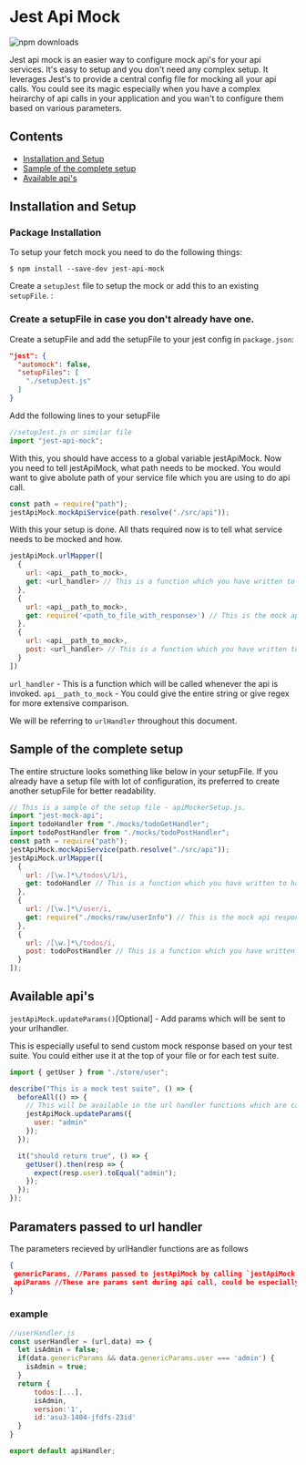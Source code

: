 # Jest Api Mock

![npm downloads](https://img.shields.io/npm/dw/jest-api-mock)

Jest api mock is an easier way to configure mock api's for your api services. It's easy to setup and you don't need any complex setup. It leverages Jest's to provide a central config file for mocking all your api calls. You could see its magic especially when you have a complex heirarchy of api calls in your application and you wan't to configure them based on various parameters.

## Contents

- [Installation and Setup](#installation-and-setup)
- [Sample of the complete setup](#sample)
- [Available api's](#available-apis)

## Installation and Setup

### Package Installation

To setup your fetch mock you need to do the following things:

```
$ npm install --save-dev jest-api-mock
```

Create a `setupJest` file to setup the mock or add this to an existing `setupFile`. :

### Create a setupFile in case you don't already have one.

Create a setupFile and add the setupFile to your jest config in `package.json`:

```JSON
"jest": {
  "automock": false,
  "setupFiles": [
    "./setupJest.js"
  ]
}
```

Add the following lines to your setupFile

```js
//setupJest.js or similar file
import "jest-api-mock";
```

With this, you should have access to a global variable jestApiMock. Now you need to tell jestApiMock, what path needs to be mocked. You would want to give abolute path of your service file which you are using to do api call.

```js
const path = require("path");
jestApiMock.mockApiService(path.resolve("./src/api"));
```

With this your setup is done. All thats required now is to tell what service needs to be mocked and how.

```js
jestApiMock.urlMapper([
  {
    url: <api__path_to_mock>,
    get: <url_handler> // This is a function which you have written to handle apis ending with /todos/1
  },
  {
    url: <api__path_to_mock>,
    get: require('<path_to_file_with_response>') // This is the mock api response
  },
  {
    url: <api__path_to_mock>,
    post: <url_handler> // This is a function which you have written to handle apis ending with todos/addTodo of type post
  }
])
```

`url_handler` - This is a function which will be called whenever the api is invoked.
`api__path_to_mock` - You could give the entire string or give regex for more extensive comparison.

We will be referring to `urlHandler` throughout this document.

## Sample of the complete setup

The entire structure looks something like below in your setupFile. If you already have a setup file with lot of configuration, its preferred to create another setupFile for better readability.

```js
// This is a sample of the setup file - apiMockerSetup.js.
import "jest-mock-api";
import todoHandler from "./mocks/todoGetHandler";
import todoPostHandler from "./mocks/todoPostHandler";
const path = require("path");
jestApiMock.mockApiService(path.resolve("./src/api"));
jestApiMock.urlMapper([
  {
    url: /[\w.]*\/todos\/1/i,
    get: todoHandler // This is a function which you have written to handle apis ending with /todos/1
  },
  {
    url: /[\w.]*\/user/i,
    get: require("./mocks/raw/userInfo") // This is the mock api response
  },
  {
    url: /[\w.]*\/todos/i,
    post: todoPostHandler // This is a function which you have written to handle apis ending with todos/addTodo of type post
  }
]);
```

## Available api's

`jestApiMock.updateParams()`[Optional] - Add params which will be sent to your urlhandler.

This is especially useful to send custom mock response based on your test suite. You could either use it at the top of your file or for each test suite.

```js
import { getUser } from "./store/user";

describe("This is a mock test suite", () => {
  beforeAll(() => {
    // This will be available in the url handler functions which are called to get the mocks
    jestApiMock.updateParams({
      user: "admin"
    });
  });

  it("should return true", () => {
    getUser().then(resp => {
      expect(resp.user).toEqual("admin");
    });
  });
});
```

## Paramaters passed to url handler

The parameters recieved by urlHandler functions are as follows

```JSON
{
 genericParams, //Params passed to jestApiMock by calling `jestApiMock.updateParams()` api
 apiParams //These are params sent during api call, could be especially useful if you want to customize the response based on params sent during POST,DELETE and PUT calls.
}
```

### example

```js
//userHandler.js
const userHandler = (url,data) => {
  let isAdmin = false;
  if(data.genericParams && data.genericParams.user === 'admin') {
    isAdmin = true;
  }
  return {
      todos:[...],
      isAdmin,
      version:'1',
      id:'asu3-1404-jfdfs-23id'
  }
}

export default apiHandler;
```
